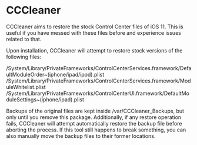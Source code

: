 # CCCleaner
CCCleaner aims to restore the stock Control Center files of iOS 11.
This is useful if you have messed with these files before and experience issues related to that.

Upon installation, CCCleaner will attempt to restore stock versions of the following files:

/System/Library/PrivateFrameworks/ControlCenterServices.framework/DefaultModuleOrder~(iphone/ipad/ipod).plist
/System/Library/PrivateFrameworks/ControlCenterServices.framework/ModuleWhitelist.plist
/System/Library/PrivateFrameworks/ControlCenterUI.framework/DefaultModuleSettings~(iphone/ipad).plist

Backups of the original files are kept inside /var/CCCleaner_Backups, but only until you remove this package.
Additionally, if any restore operation fails, CCCleaner will attempt automatically restore the backup file before aborting the process.
If this tool still happens to break something, you can also manually move the backup files to their former locations.
